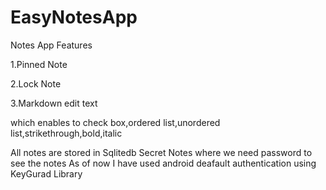 # EasyNotesApp
Notes App Features

1.Pinned Note

2.Lock Note

3.Markdown edit text

which enables to check box,ordered list,unordered list,strikethrough,bold,italic

All notes are stored in Sqlitedb
Secret Notes where we need password to see the notes
As of now I have used android deafault authentication using KeyGurad Library





